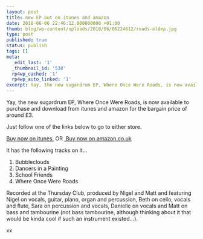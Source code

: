 ```yaml
---
layout: post
title: new EP out on itunes and amazon
date: 2010-06-06 22:46:12.000000000 +01:00
thumb: blog/wp-content/uploads/2010/06/06224612/roads-oldep.jpg
type: post
published: true
status: publish
tags: []
meta:
  _edit_last: '1'
  _thumbnail_id: '538'
  rp4wp_cached: '1'
  rp4wp_auto_linked: '1'
excerpt: Yay, the new sugardrum EP, Where Once Were Roads, is now available to purchase and download from itunes and amazon for the bargain price of around £3.
---
```

<p>Yay, the new sugardrum EP, Where Once Were Roads, is now available to purchase and download from itunes and amazon for the bargain price of around £3.</p>
<p>Just follow one of the links below to go to either store.</p>
<p><a title="sugardrum on itunes" href="//itunes.apple.com/gb/album/where-once-were-roads-ep/id359765029" target="_blank">Buy now on itunes.</a> OR <a title="sugardrum on amazon" href="//amazon.co.uk/dp/B003AXBRL0" target="_blank"> Buy now on amazon.co.uk</a></p>
<p>It has the following tracks on it...</p>
<ol>
<li>Bubbleclouds</li>
<li>Dancers in a Painting</li>
<li>School Friends</li>
<li>Where Once Were Roads</li>
</ol>
<p>Recorded at the Thursday Club, produced by Nigel and Matt and featuring Nigel on vocals, guitar, piano, organ and percussion, Beth on cello, vocals and  flute, Sara  on percussion and vocals, Danielle on vocals and Matt on bass and tambourine (not bass tambourine, although  thinking about it that would be kinda cool if such an instrument  existed...).</p>
<p>xx</p>
